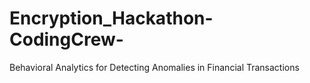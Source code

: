 # Encryption_Hackathon-CodingCrew-
Behavioral Analytics for Detecting Anomalies in Financial Transactions
